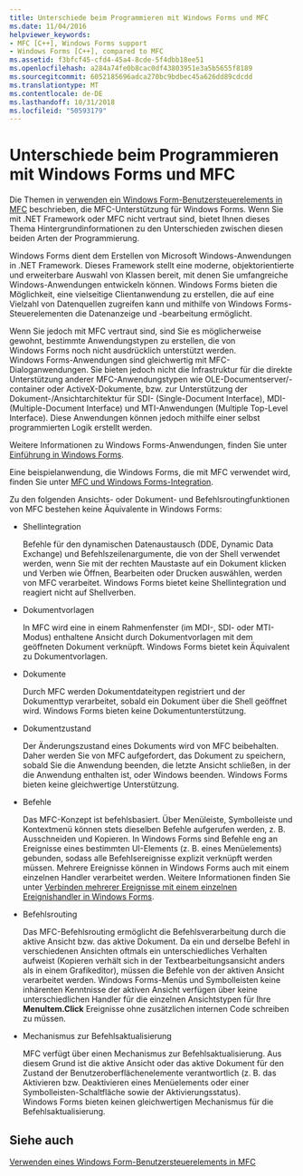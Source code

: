 ```yaml
---
title: Unterschiede beim Programmieren mit Windows Forms und MFC
ms.date: 11/04/2016
helpviewer_keywords:
- MFC [C++], Windows Forms support
- Windows Forms [C++], compared to MFC
ms.assetid: f3bfcf45-cfd4-45a4-8cde-5f4dbb18ee51
ms.openlocfilehash: a284a74fe0b8cac0df43803951e3a5b5655f8189
ms.sourcegitcommit: 6052185696adca270bc9bdbec45a626dd89cdcdd
ms.translationtype: MT
ms.contentlocale: de-DE
ms.lasthandoff: 10/31/2018
ms.locfileid: "50593179"
---
```

# <a name="windows-formsmfc-programming-differences"></a>Unterschiede beim Programmieren mit Windows Forms und MFC

Die Themen in [verwenden ein Windows Form-Benutzersteuerelements in MFC](../dotnet/using-a-windows-form-user-control-in-mfc.md) beschrieben, die MFC-Unterstützung für Windows Forms. Wenn Sie mit .NET Framework oder MFC nicht vertraut sind, bietet Ihnen dieses Thema Hintergrundinformationen zu den Unterschieden zwischen diesen beiden Arten der Programmierung.

Windows Forms dient dem Erstellen von Microsoft Windows-Anwendungen in .NET Framework. Dieses Framework stellt eine moderne, objektorientierte und erweiterbare Auswahl von Klassen bereit, mit denen Sie umfangreiche Windows-Anwendungen entwickeln können. Windows Forms bieten die Möglichkeit, eine vielseitige Clientanwendung zu erstellen, die auf eine Vielzahl von Datenquellen zugreifen kann und mithilfe von Windows Forms-Steuerelementen die Datenanzeige und -bearbeitung ermöglicht.

Wenn Sie jedoch mit MFC vertraut sind, sind Sie es möglicherweise gewohnt, bestimmte Anwendungstypen zu erstellen, die von Windows Forms noch nicht ausdrücklich unterstützt werden. Windows Forms-Anwendungen sind gleichwertig mit MFC-Dialoganwendungen. Sie bieten jedoch nicht die Infrastruktur für die direkte Unterstützung anderer MFC-Anwendungstypen wie OLE-Documentserver/-container oder ActiveX-Dokumente, bzw. zur Unterstützung der Dokument-/Ansichtarchitektur für SDI- (Single-Document Interface), MDI- (Multiple-Document Interface) und MTI-Anwendungen (Multiple Top-Level Interface). Diese Anwendungen können jedoch mithilfe einer selbst programmierten Logik erstellt werden.

Weitere Informationen zu Windows Forms-Anwendungen, finden Sie unter [Einführung in Windows Forms](/dotnet/framework/winforms/windows-forms-overview).

Eine beispielanwendung, die Windows Forms, die mit MFC verwendet wird, finden Sie unter [MFC und Windows Forms-Integration](http://www.microsoft.com/downloads/details.aspx?FamilyID=987021bc-e575-4fe3-baa9-15aa50b0f599&displaylang=en).

Zu den folgenden Ansichts- oder Dokument- und Befehlsroutingfunktionen von MFC bestehen keine Äquivalente in Windows Forms:

- Shellintegration

   Befehle für den dynamischen Datenaustausch (DDE, Dynamic Data Exchange) und Befehlszeilenargumente, die von der Shell verwendet werden, wenn Sie mit der rechten Maustaste auf ein Dokument klicken und Verben wie Öffnen, Bearbeiten oder Drucken auswählen, werden von MFC verarbeitet. Windows Forms bietet keine Shellintegration und reagiert nicht auf Shellverben.

- Dokumentvorlagen

   In MFC wird eine in einem Rahmenfenster (im MDI-, SDI- oder MTI-Modus) enthaltene Ansicht durch Dokumentvorlagen mit dem geöffneten Dokument verknüpft. Windows Forms bietet kein Äquivalent zu Dokumentvorlagen.

- Dokumente

   Durch MFC werden Dokumentdateitypen registriert und der Dokumenttyp verarbeitet, sobald ein Dokument über die Shell geöffnet wird. Windows Forms bieten keine Dokumentunterstützung.

- Dokumentzustand

   Der Änderungszustand eines Dokuments wird von MFC beibehalten. Daher werden Sie von MFC aufgefordert, das Dokument zu speichern, sobald Sie die Anwendung beenden, die letzte Ansicht schließen, in der die Anwendung enthalten ist, oder Windows beenden. Windows Forms bieten keine gleichwertige Unterstützung.

- Befehle

   Das MFC-Konzept ist befehlsbasiert. Über Menüleiste, Symbolleiste und Kontextmenü können stets dieselben Befehle aufgerufen werden, z. B. Ausschneiden und Kopieren. In Windows Forms sind Befehle eng an Ereignisse eines bestimmten UI-Elements (z. B. eines Menüelements) gebunden, sodass alle Befehlsereignisse explizit verknüpft werden müssen. Mehrere Ereignisse können in Windows Forms auch mit einem einzelnen Handler verarbeitet werden. Weitere Informationen finden Sie unter [Verbinden mehrerer Ereignisse mit einem einzelnen Ereignishandler in Windows Forms](/dotnet/framework/winforms/how-to-connect-multiple-events-to-a-single-event-handler-in-windows-forms).

- Befehlsrouting

   Das MFC-Befehlsrouting ermöglicht die Befehlsverarbeitung durch die aktive Ansicht bzw. das aktive Dokument. Da ein und derselbe Befehl in verschiedenen Ansichten oftmals ein unterschiedliches Verhalten aufweist (Kopieren verhält sich in der Textbearbeitungsansicht anders als in einem Grafikeditor), müssen die Befehle von der aktiven Ansicht verarbeitet werden. Windows Forms-Menüs und Symbolleisten keine inhärenten Kenntnisse der aktiven Ansicht verfügen über keine unterschiedlichen Handler für die einzelnen Ansichtstypen für Ihre **MenuItem.Click** Ereignisse ohne zusätzlichen internen Code schreiben zu müssen.

- Mechanismus zur Befehlsaktualisierung

   MFC verfügt über einen Mechanismus zur Befehlsaktualisierung. Aus diesem Grund ist die aktive Ansicht oder das aktive Dokument für den Zustand der Benutzeroberflächenelemente verantwortlich (z. B. das Aktivieren bzw. Deaktivieren eines Menüelements oder einer Symbolleisten-Schaltfläche sowie der Aktivierungsstatus). Windows Forms bieten keinen gleichwertigen Mechanismus für die Befehlsaktualisierung.

## <a name="see-also"></a>Siehe auch

[Verwenden eines Windows Form-Benutzersteuerelements in MFC](../dotnet/using-a-windows-form-user-control-in-mfc.md)
